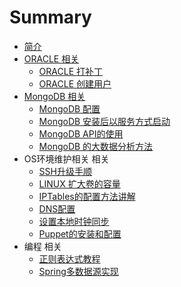 # Summary

* [简介](README.md)
* [ORACLE 相关](oracle.md)
   * [ORACLE 打补丁](oracle_patch.md)
   * [ORACLE 创建用户](oracle_create_user.md)
* [MongoDB 相关](mongodb.md)
   * [MongoDB 配置](config_mongodb_service.md)
   * [MongoDB 安装后以服务方式启动](create_linux_service_mongodb.md)
   * [MongoDB API的使用](mongodb_api_usage.md)
   * [MongoDB 的大数据分析方法](mongodb_bigdata_analyz.md)
* OS环境维护相关 相关
   * [SSH升级手顺](ssh_upgrade.md)
   * [LINUX 扩大卷的容量](linux_volume.md)
   * [IPTables的配置方法讲解](IPTables的配置方法讲解.md)
   * [DNS配置](DNS配置.md)
   * [设置本地时钟同步](设置本地时钟同步.md)
   * [Puppet的安装和配置](Puppet的安装和配置.md)
* 编程 相关
   * [正则表达式教程](正则表达式教程.md)
   * [Spring多数据源实现](Spring多数据源实现.md)

